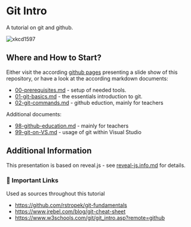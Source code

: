 # Git Intro

A tutorial on git and github.

![xkcd1597](https://imgs.xkcd.com/comics/git.png)

## Where and How to Start?

Either visit the according [github pages](https://litec-hasp.github.io/git-intro/) presenting a slide show of this repository, or have a look at the according markdown documents:

- [00-prerequisites.md](./00-prerequisites.md) - setup of needed tools.
- [01-git-basics.md](./01-git-basics.md) - the essentials introduction to git.
- [02-git-commands.md](./02-github-education.md) - github eduction, mainly for teachers

Additional documents:

- [98-github-education.md](./98-github-education.md) - mainly for teachers
- [99-git-on-VS.md](./99-git-on-VS.md) - usage of git within Visual Studio

## Additional Information

This presentation is based on reveal.js - see [reveal-js.info.md](./reveal-js-info.md) for details.

### :link: Important Links

Used as sources throughout this tutorial

- https://github.com/rstropek/git-fundamentals
- https://www.jrebel.com/blog/git-cheat-sheet
- https://www.w3schools.com/git/git_intro.asp?remote=github

